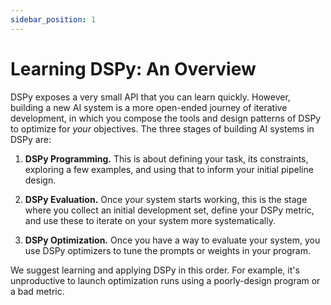 ```yaml
---
sidebar_position: 1
---
```


# Learning DSPy: An Overview

DSPy exposes a very small API that you can learn quickly. However, building a new AI system is a more open-ended journey of iterative development, in which you compose the tools and design patterns of DSPy to optimize for _your_ objectives. The three stages of building AI systems in DSPy are:

1) **DSPy Programming.** This is about defining your task, its constraints, exploring a few examples, and using that to inform your initial pipeline design.

2) **DSPy Evaluation.** Once your system starts working, this is the stage where you collect an initial development set, define your DSPy metric, and use these to iterate on your system more systematically.

3) **DSPy Optimization.** Once you have a way to evaluate your system, you use DSPy optimizers to tune the prompts or weights in your program.

We suggest learning and applying DSPy in this order. For example, it's unproductive to launch optimization runs using a poorly-design program or a bad metric.